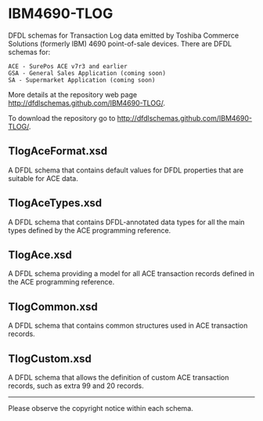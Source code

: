 IBM4690-TLOG
============

DFDL schemas for Transaction Log data emitted by Toshiba Commerce Solutions (formerly IBM) 4690 point-of-sale devices. There are DFDL schemas for:

    ACE - SurePos ACE v7r3 and earlier
    GSA - General Sales Application (coming soon)
    SA - Supermarket Application (coming soon)

More details at the repository web page http://dfdlschemas.github.com/IBM4690-TLOG/.

To download the repository go to http://dfdlschemas.github.com/IBM4690-TLOG/.

TlogAceFormat.xsd 
-----------------
A DFDL schema that contains default values for DFDL properties that are suitable for ACE data.

TlogAceTypes.xsd
----------------
A DFDL schema that contains DFDL-annotated data types for all the main types defined by the ACE programming reference.

TlogAce.xsd
-----------
A DFDL schema providing a model for all ACE transaction records defined in the ACE programming reference.

TlogCommon.xsd
--------------
A DFDL schema that contains common structures used in ACE transaction records.

TlogCustom.xsd
--------------
A DFDL schema that allows the definition of custom ACE transaction records, such as extra 99 and 20 records.


----------------
Please observe the copyright notice within each schema.

